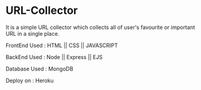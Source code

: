 # URL-Collector
It is a simple URL collector which collects all of user's favourite or important URL in a single place.

FrontEnd Used : HTML || CSS || JAVASCRIPT

BackEnd Used  : Node || Express || EJS

Database Used : MongoDB

Deploy on     : Heroku
